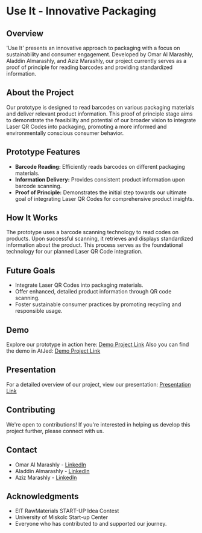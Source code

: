 # Use It - Innovative Packaging

## Overview
'Use It' presents an innovative approach to packaging with a focus on sustainability and consumer engagement. Developed by Omar Al Marashly, Aladdin Almarashly, and Aziz Marashly, our project currently serves as a proof of principle for reading barcodes and providing standardized information.

## About the Project
Our prototype is designed to read barcodes on various packaging materials and deliver relevant product information. This proof of principle stage aims to demonstrate the feasibility and potential of our broader vision to integrate Laser QR Codes into packaging, promoting a more informed and environmentally conscious consumer behavior.

## Prototype Features
- **Barcode Reading:** Efficiently reads barcodes on different packaging materials.
- **Information Delivery:** Provides consistent product information upon barcode scanning.
- **Proof of Principle:** Demonstrates the initial step towards our ultimate goal of integrating Laser QR Codes for comprehensive product insights.

## How It Works
The prototype uses a barcode scanning technology to read codes on products. Upon successful scanning, it retrieves and displays standardized information about the product. This process serves as the foundational technology for our planned Laser QR Code integration.

## Future Goals
- Integrate Laser QR Codes into packaging materials.
- Offer enhanced, detailed product information through QR code scanning.
- Foster sustainable consumer practices by promoting recycling and responsible usage.

## Demo
Explore our prototype in action here: [Demo Project Link](https://aladdinalmarashly.github.io/UseIt-InnovativePackaging)
Also you can find the demo in AtJed: [Demo Project Link](https://useit.atjed.com/)

## Presentation
For a detailed overview of our project, view our presentation: [Presentation Link](https://aladdinalmarashly.github.io/UseIt-InnovativePackaging/UseIt-InnovativePackaging%20presentation.pdf)

## Contributing
We're open to contributions! If you're interested in helping us develop this project further, please connect with us.

## Contact
- Omar Al Marashly - [LinkedIn](https://www.linkedin.com/in/omar-marashly/)
- Aladdin Almarashly - [LinkedIn](https://www.linkedin.com/in/aladdin-almarashly/)
- Aziz Marashly - [LinkedIn](https://www.linkedin.com/in/azizmarashly/)

## Acknowledgments
- EIT RawMaterials START-UP Idea Contest
- University of Miskolc Start-up Center
- Everyone who has contributed to and supported our journey.


